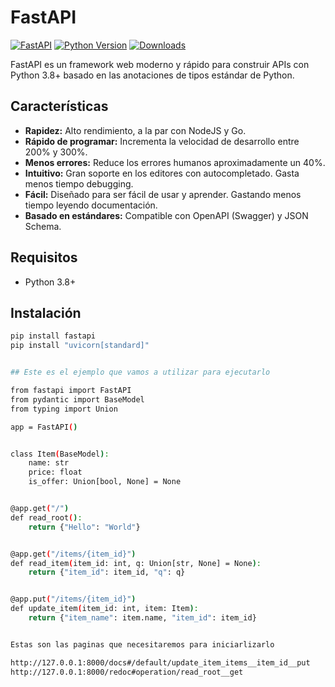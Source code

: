 # FastAPI

[![FastAPI](https://img.shields.io/pypi/v/fastapi.svg)](https://pypi.org/project/fastapi/)
[![Python Version](https://img.shields.io/pypi/pyversions/fastapi.svg)](https://python.org)
[![Downloads](https://pepy.tech/badge/fastapi)](https://pepy.tech/project/fastapi)

FastAPI es un framework web moderno y rápido para construir APIs con Python 3.8+ basado en las anotaciones de tipos estándar de Python.

## Características

- **Rapidez:** Alto rendimiento, a la par con NodeJS y Go.
- **Rápido de programar:** Incrementa la velocidad de desarrollo entre 200% y 300%.
- **Menos errores:** Reduce los errores humanos aproximadamente un 40%.
- **Intuitivo:** Gran soporte en los editores con autocompletado. Gasta menos tiempo debugging.
- **Fácil:** Diseñado para ser fácil de usar y aprender. Gastando menos tiempo leyendo documentación.
- **Basado en estándares:** Compatible con OpenAPI (Swagger) y JSON Schema.

## Requisitos

- Python 3.8+

## Instalación

```bash
pip install fastapi
pip install "uvicorn[standard]"


## Este es el ejemplo que vamos a utilizar para ejecutarlo

from fastapi import FastAPI
from pydantic import BaseModel
from typing import Union

app = FastAPI()


class Item(BaseModel):
    name: str
    price: float
    is_offer: Union[bool, None] = None


@app.get("/")
def read_root():
    return {"Hello": "World"}


@app.get("/items/{item_id}")
def read_item(item_id: int, q: Union[str, None] = None):
    return {"item_id": item_id, "q": q}


@app.put("/items/{item_id}")
def update_item(item_id: int, item: Item):
    return {"item_name": item.name, "item_id": item_id}


Estas son las paginas que necesitaremos para iniciarlizarlo

http://127.0.0.1:8000/docs#/default/update_item_items__item_id__put
http://127.0.0.1:8000/redoc#operation/read_root__get

